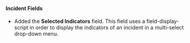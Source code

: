 
#### Incident Fields

- Added the **Selected Indicators** field. This field uses a field-display-script in order to display the indicators of an incident in a multi-select drop-down menu.



